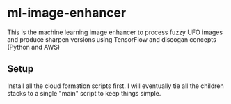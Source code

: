 # ml-image-enhancer
This is the machine learning image enhancer to process fuzzy UFO images and produce sharpen versions using TensorFlow and discogan concepts (Python and AWS)

## Setup
Install all the cloud formation scripts first.  I will eventually tie all the children stacks to a single "main" script to keep things simple.